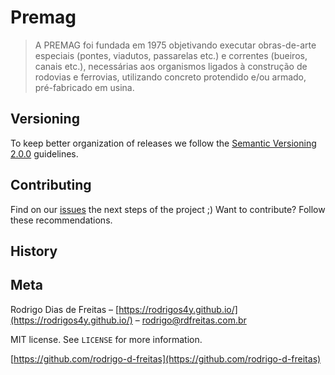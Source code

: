 # Premag
> A PREMAG foi fundada em 1975 objetivando executar obras-de-arte especiais (pontes, viadutos, passarelas etc.) e correntes (bueiros, canais etc.), 
necessárias aos organismos ligados à construção de rodovias e ferrovias, utilizando concreto protendido e/ou armado, pré-fabricado em usina.


## Versioning
To keep better organization of releases we follow the [Semantic Versioning 2.0.0](https://semver.org/) guidelines.

## Contributing
Find on our [issues](https://github.com/rodrigo-d-freitas/premag/issues) the next steps of the project ;)
Want to contribute? Follow these recommendations.

## History



## Meta

Rodrigo Dias de Freitas – [https://rodrigos4y.github.io/](https://rodrigos4y.github.io/) – rodrigo@rdfreitas.com.br

MIT license. See `LICENSE` for more information.

[https://github.com/rodrigo-d-freitas](https://github.com/rodrigo-d-freitas)
